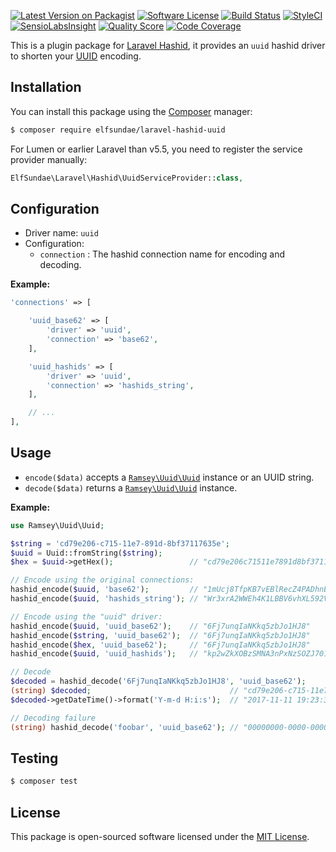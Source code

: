 [![Latest Version on Packagist](https://img.shields.io/packagist/v/elfsundae/laravel-hashid-uuid.svg?style=flat-square)](https://packagist.org/packages/elfsundae/laravel-hashid-uuid)
[![Software License](https://img.shields.io/badge/license-MIT-brightgreen.svg?style=flat-square)](LICENSE.md)
[![Build Status](https://img.shields.io/travis/ElfSundae/laravel-hashid-uuid/master.svg?style=flat-square)](https://travis-ci.org/ElfSundae/laravel-hashid-uuid)
[![StyleCI](https://styleci.io/repos/110262872/shield)](https://styleci.io/repos/110262872)
[![SensioLabsInsight](https://img.shields.io/sensiolabs/i/3884a3c0-dcc5-4846-9600-934ce571ea96.svg?style=flat-square)](https://insight.sensiolabs.com/projects/3884a3c0-dcc5-4846-9600-934ce571ea96)
[![Quality Score](https://img.shields.io/scrutinizer/g/ElfSundae/laravel-hashid-uuid.svg?style=flat-square)](https://scrutinizer-ci.com/g/ElfSundae/laravel-hashid-uuid)
[![Code Coverage](https://img.shields.io/scrutinizer/coverage/g/ElfSundae/laravel-hashid-uuid/master.svg?style=flat-square)](https://scrutinizer-ci.com/g/ElfSundae/laravel-hashid-uuid/?branch=master)

This is a plugin package for [Laravel Hashid][hashid], it provides an `uuid` hashid driver to shorten your [UUID] encoding.

## Installation

You can install this package using the [Composer](https://getcomposer.org) manager:

```sh
$ composer require elfsundae/laravel-hashid-uuid
```

For Lumen or earlier Laravel than v5.5, you need to register the service provider manually:

```php
ElfSundae\Laravel\Hashid\UuidServiceProvider::class,
```

## Configuration

- Driver name: `uuid`
- Configuration:
    - `connection` : The hashid connection name for encoding and decoding.

**Example:**

```php
'connections' => [

    'uuid_base62' => [
        'driver' => 'uuid',
        'connection' => 'base62',
    ],

    'uuid_hashids' => [
        'driver' => 'uuid',
        'connection' => 'hashids_string',
    ],

    // ...
],
```

## Usage

- `encode($data)` accepts a [`Ramsey\Uuid\Uuid`][uuid] instance or an UUID string.
- `decode($data)` returns a [`Ramsey\Uuid\Uuid`][uuid] instance.

**Example:**

```php
use Ramsey\Uuid\Uuid;

$string = 'cd79e206-c715-11e7-891d-8bf37117635e';
$uuid = Uuid::fromString($string);
$hex = $uuid->getHex();                 // "cd79e206c71511e7891d8bf37117635e"

// Encode using the original connections:
hashid_encode($uuid, 'base62');         // "1mUcj8TfpKB7vEBlRecZ4PADhnE1UbBg2L9n3PQOSFqzYZHwj"
hashid_encode($uuid, 'hashids_string'); // "Wr3xrA2WWEh4K1LBBV6vhXL592VVQoSKWnpQB5vkt9DkZxDp6Lsjz945vnRl"

// Encode using the "uuid" driver:
hashid_encode($uuid, 'uuid_base62');    // "6Fj7unqIaNKkq5zbJo1HJ8"
hashid_encode($string, 'uuid_base62');  // "6Fj7unqIaNKkq5zbJo1HJ8"
hashid_encode($hex, 'uuid_base62');     // "6Fj7unqIaNKkq5zbJo1HJ8"
hashid_encode($uuid, 'uuid_hashids');   // "kp2wZkXOBzSMNA3nPxNzSOZJ701"

// Decode
$decoded = hashid_decode('6Fj7unqIaNKkq5zbJo1HJ8', 'uuid_base62');
(string) $decoded;                               // "cd79e206-c715-11e7-891d-8bf37117635e"
$decoded->getDateTime()->format('Y-m-d H:i:s');  // "2017-11-11 19:23:31"

// Decoding failure
(string) hashid_decode('foobar', 'uuid_base62'); // "00000000-0000-0000-0000-000000000000"
```

## Testing

```sh
$ composer test
```

## License

This package is open-sourced software licensed under the [MIT License](LICENSE.md).

[hashid]: https://github.com/ElfSundae/laravel-hashid
[uuid]: https://github.com/ramsey/uuid

